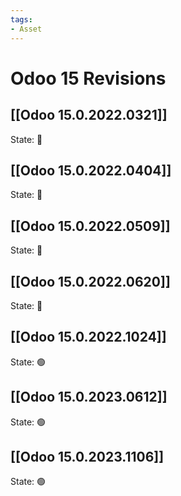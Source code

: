 ```yaml
---
tags:
- Asset
---
```

# Odoo 15 Revisions

## [[Odoo 15.0.2022.0321]]

State: 🔴
## [[Odoo 15.0.2022.0404]]

State: 🔴
## [[Odoo 15.0.2022.0509]]

State: 🔴
## [[Odoo 15.0.2022.0620]]

State: 🔴
## [[Odoo 15.0.2022.1024]]

State: 🟢
## [[Odoo 15.0.2023.0612]]

State: 🟢
## [[Odoo 15.0.2023.1106]]

State: 🟢
